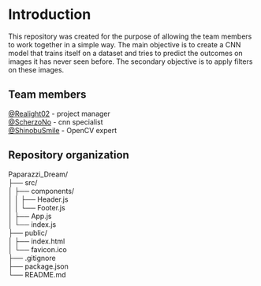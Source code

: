 # Introduction
This repository was created for the purpose of allowing the team members to work together in a simple way. The main objective is to create a CNN model that trains itself on a dataset and tries to predict the outcomes on images it has never seen before. The secondary objective is to apply filters on these images.

## Team members
[@Realight02](https://github.com/ReaLight02) - project manager <br>
[@ScherzoNo](https://github.com/ScherzoNo) - cnn specialist <br>
[@ShinobuSmile](https://github.com/ShinobuSmile) - OpenCV expert <br>

## Repository organization
Paparazzi_Dream/ <br>
├── src/ <br>
│   ├── components/ <br>
│   │   ├── Header.js <br>
│   │   └── Footer.js <br>
│   ├── App.js <br>
│   └── index.js <br>
├── public/ <br>
│   ├── index.html <br>
│   └── favicon.ico <br>
├── .gitignore <br>
├── package.json <br>
└── README.md <br>

